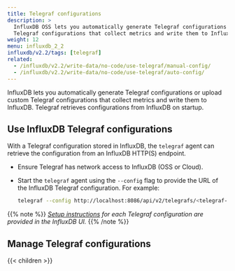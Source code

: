 ```yaml
---
title: Telegraf configurations
description: >
  InfluxDB OSS lets you automatically generate Telegraf configurations or upload custom
  Telegraf configurations that collect metrics and write them to InfluxDB OSS.
weight: 12
menu: influxdb_2_2
influxdb/v2.2/tags: [telegraf]
related:
  - /influxdb/v2.2/write-data/no-code/use-telegraf/manual-config/
  - /influxdb/v2.2/write-data/no-code/use-telegraf/auto-config/
---
```


InfluxDB lets you automatically generate Telegraf configurations or upload custom
Telegraf configurations that collect metrics and write them to InfluxDB.
Telegraf retrieves configurations from InfluxDB on startup.

## Use InfluxDB Telegraf configurations
With a Telegraf configuration stored in InfluxDB, the `telegraf` agent can retrieve
the configuration from an InfluxDB HTTP(S) endpoint.

- Ensure Telegraf has network access to InfluxDB (OSS or Cloud).
- Start the `telegraf` agent using the `--config` flag to provide the URL of the
  InfluxDB Telegraf configuration. For example:

    ```sh
    telegraf --config http://localhost:8086/api/v2/telegrafs/<telegraf-config-id>
    ```

{{% note %}}
_[Setup instructions](/influxdb/v2.2/telegraf-configs/view/#view-setup-instructions) for
each Telegraf configuration are provided in the InfluxDB UI._
{{% /note %}}

## Manage Telegraf configurations

{{< children >}}
